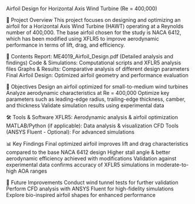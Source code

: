 Airfoil Design for Horizontal Axis Wind Turbine (Re = 400,000)

📌 Project Overview
This project focuses on designing and optimizing an airfoil for a Horizontal Axis Wind Turbine (HAWT) operating at a Reynolds number of 400,000. The base airfoil chosen for the study is NACA 6412, which has been modified using XFLR5 to improve aerodynamic performance in terms of lift, drag, and efficiency.


📑 Contents
Report: ME4019_Airfoil_Design.pdf (Detailed analysis and findings)
Code & Simulations: Computational scripts and XFLR5 analysis files
Graphs & Results: Comparative analysis of different design parameters
Final Airfoil Design: Optimized airfoil geometry and performance evaluation

🎯 Objectives
Design an airfoil optimized for small-to-medium wind turbines
Analyze aerodynamic characteristics at Re = 400,000
Optimize key parameters such as leading-edge radius, trailing-edge thickness, camber, and thickness
Validate simulation results using experimental data

🛠 Tools & Software
XFLR5: Aerodynamic analysis & airfoil optimization
MATLAB/Python (if applicable): Data analysis & visualization
CFD Tools (ANSYS Fluent - Optional): For advanced simulations

📊 Key Findings
Final optimized airfoil improves lift and drag characteristics compared to the base NACA 6412 design
Higher stall angle & better aerodynamic efficiency achieved with modifications
Validation against experimental data confirms accuracy of XFLR5 simulations in moderate-to-high AOA ranges

🚀 Future Improvements
Conduct wind tunnel tests for further validation
Perform CFD analysis with ANSYS Fluent for high-fidelity simulations
Explore bio-inspired airfoil shapes for enhanced performance

